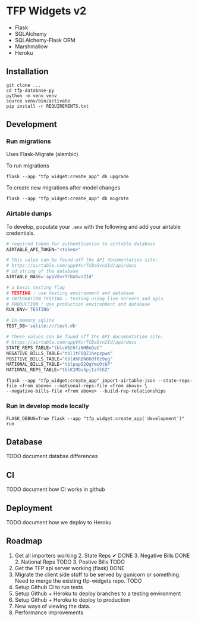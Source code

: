 # TFP Widgets v2

- Flask
- SQLAlchemy
- SQLAlchemy-Flask ORM
- Marshmallow
- Heroku

## Installation

```
git clone ...
cd tfp-database-py
python -m venv venv
source venv/bin/activate
pip install -r REQUIREMENTS.txt
```

## Development

### Run migrations

Uses Flask-Migrate (alembic)

To run migrations

```
flask --app "tfp_widget:create_app" db upgrade
```

To create new migrations after model changes

```shell
flask --app "tfp_widget:create_app" db migrate
```

### Airtable dumps
To develop, populate your `.env` with the following and add
your airtable credentials.

```python
# required token for authentication to airtable database
AIRTABLE_API_TOKEN="<token>"

# This value can be found off the API documentation site:
# https://airtable.com/appVXvrTCBaSvn2Id/api/docs
# id string of the database
AIRTABLE_BASE='appVXvrTCBaSvn2Id'

# a basic testing flag
# TESTING : use testing environment and database
# INTEGRATION_TESTING : testing using live servers and apis
# PRODUCTION : use production environment and database
RUN_ENV='TESTING'

# in-memory sqlite
TEST_DB='sqlite:///test.db'

# These values can be found off the API documentation site:
# https://airtable.com/appVXvrTCBaSvn2Id/api/docs
STATE_REPS_TABLE="tblcW1C6fiNHBnDaC"
NEGATIVE_BILLS_TABLE="tbl1tFOQZ1hepzpwa"
POSITIVE_BILLS_TABLE="tbldhR8N0Odf0z9ug"
NATIONAL_BILLS_TABLE="tblpupS2QgYmoOtbP"
NATIONAL_REPS_TABLE="tblK1MGo5pjIzfC6Z"
```

```shell
flask --app "tfp_widget:create_app" import-airtable-json --state-reps-file <from above> --national-reps-file <from above> \
--negative-bills-file <from above> --build-rep-relationships 
```

### Run in develop mode locally

```shell
FLASK_DEBUG=True flask --app "tfp_widget:create_app('development')" run
```

## Database

TODO document databse differences

## CI

TODO document how CI works in github

## Deployment

TODO document how we deploy to Heroku

## Roadmap

1. Get all importers working
   2. State Reps ✔ DONE
   3. Negative Bills DONE
   2. National Reps TODO
   3. Postive Bills TODO
2. Get the TFP api server working (flask) DONE
3. Migrate the client side stuff to be served by gunicorn or something. Need to merge the existing tfp-widgets repo. TODO
4. Setup Github CI to run tests
5. Setup Github + Heroku to deploy branches to a testing environment
6. Setup Github + Heroku to deploy to production
5. New ways of viewing the data.
6. Performance improvements
